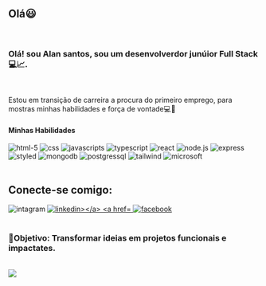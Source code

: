 <h2>Olá😃</h2>
<br>
<h3>Olá! sou Alan santos, sou um desenvolverdor junúior Full Stack💻📈.</h3>
<br>
<p>Estou em transição de carreira a procura do primeiro emprego, para mostras minhas habilidades e força de vontade💻💪</p>
<h4>Minhas Habilidades</h4>
<p align="left">
<img src="https://img.shields.io/badge/HTML5-E34F26?style=for-the-badge&logo=html5&logoColor=white" alt="html-5">
<img src="https://img.shields.io/badge/CSS-239120?&style=for-the-badge&logo=css3&logoColor=white" alt="css">
<img src="https://img.shields.io/badge/JavaScript-F7DF1E?style=for-the-badge&logo=javascript&logoColor=black" alt="javascripts">
<img src="https://img.shields.io/badge/TypeScript-007ACC?style=for-the-badge&logo=typescript&logoColor=white" alt="typescript">
<img src="https://img.shields.io/badge/React-20232A?style=for-the-badge&logo=react&logoColor=61DAFB" alt="react">
<img src="https://img.shields.io/badge/Node.js-43853D?style=for-the-badge&logo=node.js&logoColor=white" alt="node.js">
<img src="https://img.shields.io/badge/Express.js-404D59?style=for-the-badge" alt="express">
<img src="https://img.shields.io/badge/styled--components-DB7093?style=for-the-badge&logo=styled-components&logoColor=white" alt="styled">
<img src="https://img.shields.io/badge/MongoDB-4EA94B?style=for-the-badge&logo=mongodb&logoColor=white" alt="mongodb">
<img src="https://img.shields.io/badge/PostgreSQL-316192?style=for-the-badge&logo=postgresql&logoColor=white" alt="postgressql">
   
<img src="https://img.shields.io/badge/Tailwind_CSS-38B2AC?style=for-the-badge&logo=tailwind-css&logoColor=white" alt="tailwind">
<img src="https://img.shields.io/badge/Microsoft-666666?style=for-the-badge&logo=microsoft&logoColor=white" alt="microsoft">
   
  
<br>
<br>
<h2>Conecte-se comigo:</h2>
<p align="left>
<a href="https://www.instagram.com/alan_santossan?igsh=NTJhamFtZHJhZHhx">
  <img src="https://raw.githubusercontent.com/AlanSantos401/AlanSantos401/b5c991c5b258bf1ddbc426153d1174f1de0cc7c5/icons8-instagram%20(1).svg" alt="intagram"></a>
  <a href="https://www.linkedin.com/in/alan-dos-santoss/">
  <img src="https://raw.githubusercontent.com/AlanSantos401/AlanSantos401/201d7c164a9a66977c4dbf9d8252329cd821d796/icons8-linkedin.svg" alt="linkedin></a>
<a href="https://www.facebook.com/share/15nngZo8R2/">
  <img src="https://raw.githubusercontent.com/AlanSantos401/AlanSantos401/029a0bf46b7e759e409364da03d64d51f2bc2205/icons8-facebook.svg" alt="facebook"></a>
  <br>
  <br>
  <h3>🎯Objetivo: Transformar ideias em projetos funcionais e impactates.</h3>
  <bR>
<img src="https://media2.dev.to/dynamic/image/width=800%2Cheight=%2Cfit=scale-down%2Cgravity=auto%2Cformat=auto/https%3A%2F%2Fmedia1.tenor.com%2Fimages%2F0c34272909ee2a4db5606a014082312b%2Ftenor.gif%3Fitemid%3D15828752">
